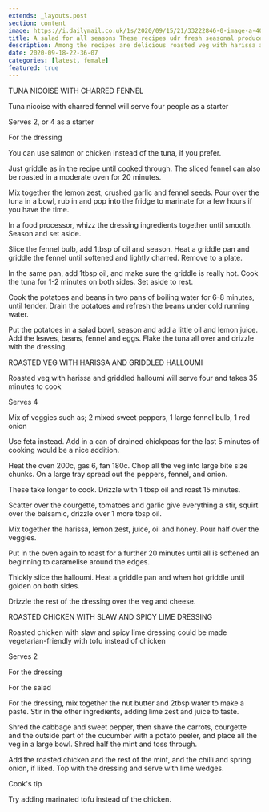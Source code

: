 ```yaml
---
extends: _layouts.post
section: content
image: https://i.dailymail.co.uk/1s/2020/09/15/21/33222846-0-image-a-40_1600201390963.jpg 
title: A salad for all seasons These recipes udr fresh seasonal produce and theyre full of flavour 
description: Among the recipes are delicious roasted veg with harissa and griddled halloumi (left) and roasted chicken with slaw and spicy lime dressing (right). 
date: 2020-09-18-22-36-07 
categories: [latest, female] 
featured: true 
--- 
```

TUNA NICOISE WITH CHARRED FENNEL 

Tuna nicoise with charred fennel will serve four people as a starter

Serves 2, or 4 as a starter

For the dressing  

You can use salmon or chicken instead of the tuna, if you prefer. 

Just griddle as in the recipe until cooked through. The sliced fennel can also be roasted in a moderate oven for 20 minutes.

Mix together the lemon zest, crushed garlic and fennel seeds. Pour over the tuna in a bowl, rub in and pop into the fridge to marinate for a few hours if you have the time.

In a food processor, whizz the dressing ingredients together until smooth. Season and set aside.

Slice the fennel bulb, add 1tbsp of oil and season. Heat a griddle pan and griddle the fennel until softened and lightly charred. Remove to a plate. 

In the same pan, add 1tbsp oil, and make sure the griddle is really hot. Cook the tuna for 1-2 minutes on both sides. Set aside to rest.

Cook the potatoes and beans in two pans of boiling water for 6-8 minutes, until tender. Drain the potatoes and refresh the beans under cold running water.

Put the potatoes in a salad bowl, season and add a little oil and lemon juice. Add the leaves, beans, fennel and eggs. Flake the tuna all over and drizzle with the dressing.  



ROASTED VEG WITH HARISSA AND GRIDDLED HALLOUMI  

Roasted veg with harissa and griddled halloumi will serve four and takes 35 minutes to cook

Serves 4

Mix of veggies such as; 2 mixed sweet peppers, 1 large fennel bulb, 1 red onion

Use feta instead. Add in a can of drained chickpeas for the last 5 minutes of cooking would be a nice addition. 

Heat the oven 200c, gas 6, fan 180c. Chop all the veg into large bite size chunks. On a large tray spread out the peppers, fennel, and onion. 

These take longer to cook. Drizzle with 1 tbsp oil and roast 15 minutes.

Scatter over the courgette, tomatoes and garlic give everything a stir, squirt over the balsamic, drizzle over 1 more tbsp oil.

Mix together the harissa, lemon zest, juice, oil and honey. Pour half over the veggies. 

Put in the oven again to roast for a further 20 minutes until all is softened an beginning to caramelise around the edges.

Thickly slice the halloumi. Heat a griddle pan and when hot griddle until golden on both sides.

Drizzle the rest of the dressing over the veg and cheese. 

ROASTED CHICKEN WITH SLAW AND SPICY LIME DRESSING 

Roasted chicken with slaw and spicy lime dressing could be made vegetarian-friendly with tofu instead of chicken

Serves 2

For the dressing

For the salad

For the dressing, mix together the nut butter and 2tbsp water to make a paste. Stir in the other ingredients, adding lime zest and juice to taste.

Shred the cabbage and sweet pepper, then shave the carrots, courgette and the outside part of the cucumber with a potato peeler, and place all the veg in a large bowl. Shred half the mint and toss through.

Add the roasted chicken and the rest of the mint, and the chilli and spring onion, if liked. Top with the dressing and serve with lime wedges.

Cook's tip

Try adding marinated tofu instead of the chicken.

